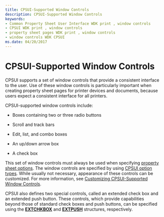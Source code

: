 ```yaml
---
title: CPSUI-Supported Window Controls
description: CPSUI-Supported Window Controls
keywords:
- Common Property Sheet User Interface WDK print , window controls
- CPSUI WDK print , window controls
- property sheet pages WDK print , window controls
- window controls WDK CPSUI
ms.date: 04/20/2017
---
```


# CPSUI-Supported Window Controls





CPSUI supports a set of window controls that provide a consistent interface to the user. Use of these window controls is particularly important when creating property sheet pages for printer devices and documents, because users expect a consistent interface for all printers.

CPSUI-supported window controls include:

-   Boxes containing two or three radio buttons

-   Scroll and track bars

-   Edit, list, and combo boxes

-   An up/down arrow box

-   A check box

This set of window controls must always be used when specifying [property sheet options](property-sheet-options.md). The window controls are specified by using [CPSUI option types](./cpsui-option-types.md). While usually not necessary, appearance of these controls can be customized. For more information, see [Customizing CPSUI-Supported Window Controls](customizing-cpsui-supported-window-controls.md).

CPSUI also defines two special controls, called an extended check box and an extended push button. These controls, which provide capabilities beyond those of standard check boxes and push buttons, can be specified using the [**EXTCHKBOX**](/windows-hardware/drivers/ddi/compstui/ns-compstui-_extchkbox) and [**EXTPUSH**](/windows-hardware/drivers/ddi/compstui/ns-compstui-_extpush) structures, respectively.

 

